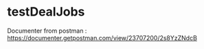 # testDealJobs
Documenter from postman : https://documenter.getpostman.com/view/23707200/2s8YzZNdcB

